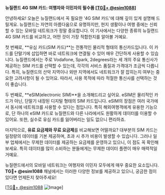**뉴질랜드 4G SIM 카드: 여행자와 이민자의 필수품 [[TG💪+ @esim1088](https://t.me/s/esim1088)]**

안녕하세요! 오늘은 뉴질랜드에서 꼭 필요한 '4G SIM 카드'에 대해 깊이 있게 설명해 드릴게요. 뉴질랜드는 자연의 아름다움으로 유명하지만, 현지 생활이나 여행 중에는 신뢰할 수 있는 모바일 네트워크가 정말 중요합니다. 이 기사에서는 다양한 종류의 뉴질랜드 4G SIM 카드를 비교하고, 어떤 것이 가장 적합한지를 알아볼 거예요.

첫 번째로, **유심 카드(SIM 카드)**는 전통적인 물리적 형태의 통신카드입니다. 이 카드를 단말기에 삽입하면 바로 네트워크에 연결될 수 있어 매우 간단하게 사용할 수 있습니다. 뉴질랜드에서는 주로 Vodafone, Spark, 2degrees라는 세 개의 주요 통신사가 제공하는 SIM 카드를 선택할 수 있는데, 각각의 서비스 품질과 가격대가 조금씩 다릅니다. 특히, 뉴질랜드의 산악 지역이나 외딴 지역에서도 네트워크가 잘 잡히는지 여부는 중요한 고려사항이 될 수 있어요. 따라서, 사용 목적에 따라 적절한 통신사를 선택하는 것이 좋습니다.

두 번째로, **eSIM(electronic SIM)**을 소개해드리고 싶어요. eSIM은 물리적인 카드가 아닌, 단말기 내장된 디지털 형태의 SIM 카드입니다. eSIM의 장점은 여러 국가에서 동시에 네트워크를 사용할 수 있다는 점입니다. 특히 해외여행객에게 유용한 기능으로, 단 하나의 eSIM 카드로 뉴질랜드와 다른 나라에서도 원활하게 데이터를 이용할 수 있어요. 또한, 실수로 유심 카드를 잃어버리는 일도 없으니 편리하죠.

마지막으로, **유료 요금제와 무료 요금제**를 비교해보면 어떨까요? 대부분의 SIM 카드는 일정량의 데이터를 기본 제공하며, 초과 시 추가 비용이 발생할 수 있습니다. 그러나 일부 업체에서는 무제한 데이터를 제공하는 요금제를 운영하고 있으니, 이 점도 꼭 확인해 보세요. 특히 데이터를 많이 소비하는 분들에게는 무제한 데이터 플랜이 매우 매력적일 거예요.

뉴질랜드에서의 모바일 네트워크는 여행자와 이민자 모두에게 매우 중요한 요소입니다. **TG💪+ @esim1088** 채널에서는 이러한 다양한 정보를 제공하고 있으니, 궁금한 점이 있다면 언제든지 찾아주세요!

[[TG💪+ @esim1088](https://t.me/s/esim1088) ![Image](https://i.postimg.cc/Y0z9fWf4/image.png)]